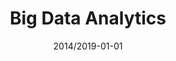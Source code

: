 ---
title: "Big Data Analytics"
collection: teaching
type: "Postgraduate course"
permalink: /teaching/2019-teaching-8
venue: "Warwick Business School"
date: 2014/2019-01-01
location: "Coventry, UK"
---